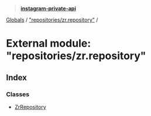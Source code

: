 > **[instagram-private-api](../README.md)**

[Globals](../globals.md) / ["repositories/zr.repository"](_repositories_zr_repository_.md) /

# External module: "repositories/zr.repository"

## Index

### Classes

* [ZrRepository](../classes/_repositories_zr_repository_.zrrepository.md)